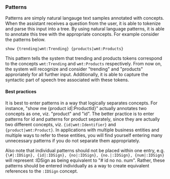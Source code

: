### Patterns

Patterns are simply natural langauge text samples annotated with concepts. When the assistant receives a question from the user, it is able to tokenize and parse this input into a tree. By using natural language patterns, it is able to annotate this tree with the appropriate concepts. For example consider the patterns below.

```
show {trending|wmt:Trending} {products|wmt:Products}
```

This pattern tells the system that trending and products tokens correspond to the concepts `wmt:Trending` and `wmt:Products` respectively. From now on, the system will recognize and consider "trending" and "products" approriately for all further input. Additionally, it is able to capture the syntactic part of speech tree associated with these tokens.

#### Best practices

It is best to enter patterns in a way that logically separates concepts. For instance, "show me {product id|:ProductId}" actually annotates two concepts as one, viz. "product" and "id". The better practice is to enter patterns for id and patterns for product separately, since they are actually two different concepts, viz. `{id|wmt:Identifier}` and `{product|wmt:Product}`. In applications with multiple business entities and multiple ways to refer to these entities, you will find yourself entering many unnecessary patterns if you do not separate them appropriately. 

Also note that individual patterns should not be placed within one entry, e.g. `{\#|:IDSign}, {id|:IDSign}, {no|:IDSign}, {no.|:IDSign}, {num|:IDSign}` will represent :IDSign as being equivalent to "# id no no. num". Rather, these patterns should be entered individually as a way to create equivalent references to the `:IDSign` concept. 
